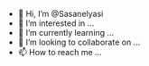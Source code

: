 - 👋 Hi, I’m @Sasanelyasi
- 👀 I’m interested in ...
- 🌱 I’m currently learning ...
- 💞️ I’m looking to collaborate on ...
- 📫 How to reach me ...

<!---
Sasanelyasi/Sasanelyasi is a ✨ special ✨ repository because its `README.md` (this file) appears on your GitHub profile.
You can click the Preview link to take a look at your changes.
--->
